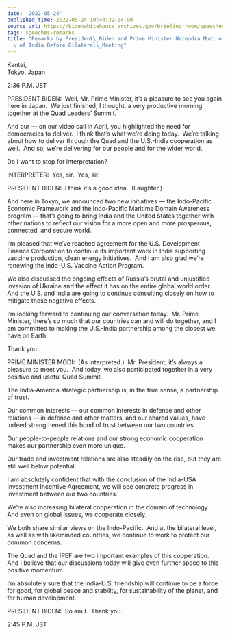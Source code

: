 ```yaml
---
date: '2022-05-24'
published_time: 2022-05-24 10:44:32-04:00
source_url: https://bidenwhitehouse.archives.gov/briefing-room/speeches-remarks/2022/05/24/remarks-by-president-biden-and-prime-minister-narendra-modi-of-the-republic-of-india-before-bilateral-meeting/
tags: speeches-remarks
title: "Remarks by President\_Biden and Prime Minister Narendra Modi of the Republic\
  \ of India Before Bilateral\_Meeting"
---
```

 
Kantei,  
Tokyo, Japan

2:36 P.M. JST

PRESIDENT BIDEN:  Well, Mr. Prime Minister, it’s a pleasure to see you
again here in Japan.  We just finished, I thought, a very productive
morning together at the Quad Leaders’ Summit. 

And our — on our video call in April, you highlighted the need for
democracies to deliver.  I think that’s what we’re doing today.  We’re
talking about how to deliver through the Quad and the U.S.-India
cooperation as well.  And so, we’re delivering for our people and for
the wider world.

Do I want to stop for interpretation? 

INTERPRETER:  Yes, sir.  Yes, sir.

PRESIDENT BIDEN:  I think it’s a good idea.  (Laughter.)

And here in Tokyo, we announced two new initiatives — the Indo-Pacific
Economic Framework and the Indo-Pacific Maritime Domain Awareness
program — that’s going to bring India and the United States together
with other nations to reflect our vision for a more open and more
prosperous, connected, and secure world.

I’m pleased that we’ve reached agreement for the U.S. Development
Finance Corporation to continue its important work in India supporting
vaccine production, clean energy initiatives.  And I am also glad we’re
renewing the Indo-U.S. Vaccine Action Program.

We also discussed the ongoing effects of Russia’s brutal and unjustified
invasion of Ukraine and the effect it has on the entire global world
order.  And the U.S. and India are going to continue consulting closely
on how to mitigate these negative effects.

I’m looking forward to continuing our conversation today.  Mr. Prime
Minister, there’s so much that our countries can and will do together,
and I am committed to making the U.S.-India partnership among the
closest we have on Earth.

Thank you.

PRIME MINISTER MODI:  (As interpreted.)  Mr. President, it’s always a
pleasure to meet you.  And today, we also participated together in a
very positive and useful Quad Summit.

The India-America strategic partnership is, in the true sense, a
partnership of trust.

Our common interests — our common interests in defense and other
relations — in defense and other matters, and our shared values, have
indeed strengthened this bond of trust between our two countries.

Our people-to-people relations and our strong economic cooperation makes
our partnership even more unique. 

Our trade and investment relations are also steadily on the rise, but
they are still well below potential. 

I am absolutely confident that with the conclusion of the India-USA
Investment Incentive Agreement, we will see concrete progress in
investment between our two countries.

We’re also increasing bilateral cooperation in the domain of
technology.  And even on global issues, we cooperate closely.

We both share similar views on the Indo-Pacific.  And at the bilateral
level, as well as with likeminded countries, we continue to work to
protect our common concerns.

The Quad and the IPEF are two important examples of this cooperation. 
And I believe that our discussions today will give even further speed to
this positive momentum.

I’m absolutely sure that the India-U.S. friendship will continue to be a
force for good, for global peace and stability, for sustainability of
the planet, and for human development.

PRESIDENT BIDEN:  So am I.  Thank you.

2:45 P.M. JST

              
